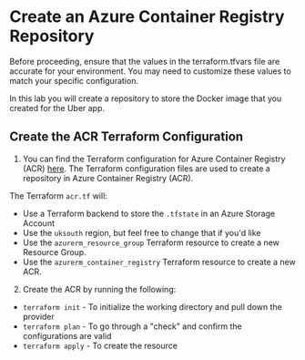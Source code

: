 # Create an Azure Container Registry Repository

Before proceeding, ensure that the values in the terraform.tfvars file are accurate for your environment. You may need to customize these values to match your specific configuration.

In this lab you will create a repository to store the Docker image that you created for the Uber app.

## Create the ACR Terraform Configuration

1. You can find the Terraform configuration for Azure Container Registry (ACR) [here](https://github.com/thomast1906/DevOps-The-Hard-Way-Azure/tree/main/Terraform-AZURE-Services-Creation/ACR). The Terraform configuration files are used to create a repository in Azure Container Registry (ACR). 

The Terraform `acr.tf` will:
- Use a Terraform backend to store the `.tfstate` in an Azure Storage Account
- Use the `uksouth` region, but feel free to change that if you'd like
- Use the `azurerm_resource_group` Terraform resource to create a new Resource Group. 
- Use the `azurerm_container_registry` Terraform resource to create a new ACR. 

2. Create the ACR by running the following:
- `terraform init` - To initialize the working directory and pull down the provider
- `terraform plan` - To go through a "check" and confirm the configurations are valid
- `terraform apply` - To create the resource